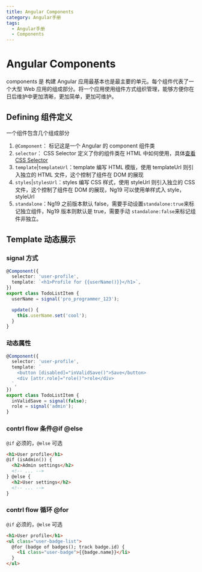 ```yaml
---
title: Angular Components
category: Angular手册
tags:
  - Angular手册
  - Components
---
```


# Angular Components

components 是 构建 Angular 应用最基本也是最主要的单元。每个组件代表了一个大型 Web 应用的组成部分。将一个应用使用组件方式组织管理，能够方便你在日后维护中更加清晰，更加简单，更加可维护。

## Defining 组件定义

一个组件包含几个组成部分

1. `@Component`： 标记这是一个 Angular 的 component 组件类
2. `selector`： CSS Selector 定义了你的组件类在 HTML 中如何使用，具体[查看 CSS Selector](https://developer.mozilla.org/docs/Learn/CSS/Building_blocks/Selectors)
3. `template`|`templateUrl`：template 编写 HTML 模版，使用 templateUrl 则引入独立的 HTML 文件，这个控制了组件在 DOM 的展现
4. `styles`|`stylesUrl`：styles 编写 CSS 样式，使用 styleUrl 则引入独立的 CSS 文件，这个控制了组件在 DOM 的展现，Ng19 可以使用单样式入 style，styleUrl
5. `standalone`：Ng19 之前版本默认 false，需要手动设置`standalone:true`来标记独立组件，Ng19 版本则默认是 true，需要手动 `standalone:false`来标记组件非独立。

## Template 动态展示

### signal 方式

```Typescript
@Component({
  selector: 'user-profile',
  template: `<h1>Profile for {{userName()}}</h1>`,
})
export class TodoListItem {
  userName = signal('pro_programmer_123');

  update() {
    this.userName.set('cool');
  }
}
```

### 动态属性

```Typescript
@Component({
  selector: 'user-profile',
  template: `
    <button [disabled]="inValidSave()">Save</button>
    <div [attr.role]="role()">role</div>
  `,
})
export class TodoListItem {
  inValidSave = signal(false);
  role = signal('admin');
}
```

### contrl flow 条件@if @else

`@if` 必须的，`@else` 可选

```HTML
<h1>User profile</h1>
@if (isAdmin()) {
  <h2>Admin settings</h2>
  <!-- ... -->
} @else {
  <h2>User settings</h2>
  <!-- ... -->
}
```

### contrl flow 循环 @for

`@if` 必须的，`@else` 可选

```HTML
<h1>User profile</h1>
<ul class="user-badge-list">
  @for (badge of badges(); track badge.id) {
    <li class="user-badge">{{badge.name}}</li>
  }
</ul>
```

